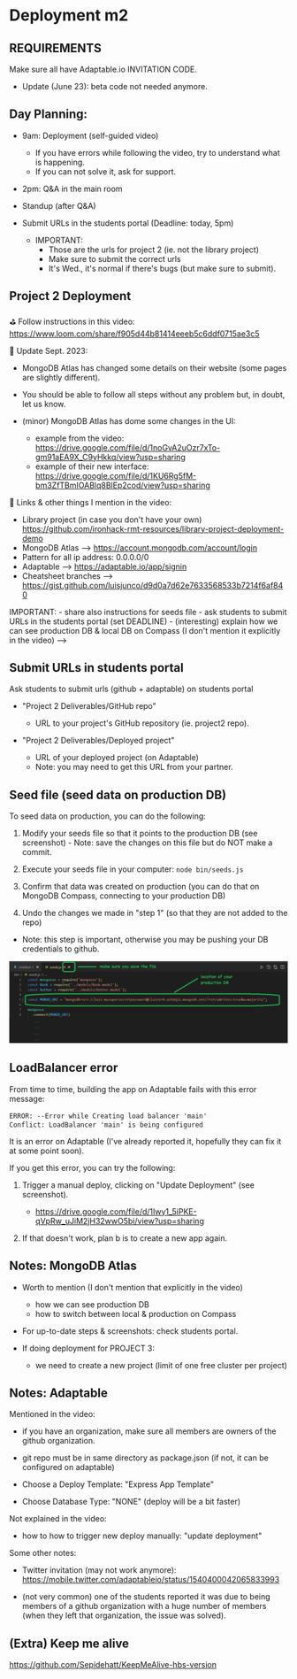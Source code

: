 
# Deployment m2

<!--

Status: ready


Slides (shown in the video):
https://docs.google.com/presentation/d/1tHpGGAFdEy9lKv87Qs7uzs4UfQAXGOCSHyXzHQ4RIDU/edit#slide=id.g138c040071e_0_0


-->





## REQUIREMENTS

Make sure all have Adaptable.io INVITATION CODE.
- Update (June 23): beta code not needed anymore.




## Day Planning:

- 9am: Deployment (self-guided video)
  - If you have errors while following the video, try to understand what is happening. 
  - If you can not solve it, ask for support.

- 2pm: Q&A in the main room

- Standup (after Q&A)

- Submit URLs in the students portal (Deadline: today, 5pm) 
  - IMPORTANT:
    - Those are the urls for project 2 (ie. not the library project)
    - Make sure to submit the correct urls
    - It's Wed., it's normal if there's bugs (but make sure to submit).


<!--
@todo: 
- create a gist with the links, how to solve LoadBalancer error, how to seeds data etc.
-->


## Project 2 Deployment

⛳ Follow instructions in this video:
https://www.loom.com/share/f905d44b81414eeeb5c6ddf0715ae3c5



📝 Update Sept. 2023:

- MongoDB Atlas has changed some details on their website (some pages are slightly different). 
- You should be able to follow all steps without any problem but, in doubt, let us know.

- (minor) MongoDB Atlas has dome some changes in the UI:
  - example from the video: https://drive.google.com/file/d/1noGvA2uOzr7xTo-gm91aEA9X_C9yHkkq/view?usp=sharing
  - example of their new interface: https://drive.google.com/file/d/1KU6Rg5fM-bm3ZfTBmIOABlq8BlEp2cod/view?usp=sharing



📌 Links & other things I mention in the video:

- Library project (in case you don't have your own) https://github.com/ironhack-rmt-resources/library-project-deployment-demo
- MongoDB Atlas --> https://account.mongodb.com/account/login
- Pattern for all ip address: 0.0.0.0/0
- Adaptable --> https://adaptable.io/app/signin
- Cheatsheet branches --> https://gist.github.com/luisjunco/d9d0a7d62e7633568533b7214f6af840



<!-->

IMPORTANT:
- share also instructions for seeds file 
- ask students to submit URLs in the students portal (set DEADLINE)
- (interesting) explain how we can see production DB & local DB on Compass (I don't mention it explicitly in the video)

-->


<!--
@todo:

IMPROVEMENTS / THINGS TO ADD ON THAT VIDEO

1. (minor) some students may get an error creating an account on MongoDB Atlas with Github
  - "Error: We were unable to log you in with that login method. Ensure that you have a public verified email address set on your GitHub account."
  - In those cases, create the account with email & password (instead of social login).

2. Testing with Compass
  - how we can see production DB
  - how to switch between local & production on Compass

3. Emphasise that, if they have any bug in localhost, it will also be in production (but it shouldn't be the other way around). Give an example


-->



## Submit URLs in students portal


<!-- Note: at the end of the the video, I mention briefly that they need to submit urls in the students portal  -->



<!-- IMPORTANT -->
<!-- IMPORTANT -->
<!-- IMPORTANT -->

Ask students to submit urls (github + adaptable) on students portal

- "Project 2 Deliverables/GitHub repo"
  - URL to your project's GitHub repository (ie. project2 repo).

- "Project 2 Deliverables/Deployed project"
  - URL of your deployed project (on Adaptable)
  - Note: you may need to get this URL from your partner.

<!-- IMPORTANT -->
<!-- IMPORTANT -->
<!-- IMPORTANT -->





## Seed file (seed data on production DB)

<!-- @Luis: share instructions on Slack (no need to demo) -->
<!-- @todo: create a gist -->


To seed data on production, you can do the following:

  1. Modify your seeds file so that it points to the production DB (see screenshot)
    - Note: save the changes on this file but do NOT make a commit.

  2. Execute your seeds file in your computer: `node bin/seeds.js`

  3. Confirm that data was created on production (you can do that on MongoDB Compass, connecting to your production DB)

  4. Undo the changes we made in "step 1" (so that they are not added to the repo)
  - Note: this step is important, otherwise you may be pushing your DB credentials to github.

  
![Seed on production](./images/seed-adaptable.png)






## LoadBalancer error

From time to time, building the app on Adaptable fails with this error message:

```
ERROR: --Error while Creating load balancer 'main'
Conflict: LoadBalancer 'main' is being configured
```

It is an error on Adaptable (I've already reported it, hopefully they can fix it at some point soon).


If you get this error, you can try the following:

1. Trigger a manual deploy, clicking on "Update Deployment" (see screenshot).
   - https://drive.google.com/file/d/1Iwy1_5iPKE-qVpRw_uJiM2jH32wwO5bi/view?usp=sharing

2. If that doesn't work, plan b is to create a new app again.





## Notes: MongoDB Atlas

- Worth to mention (I don't mention that explicitly in the video)
  - how we can see production DB
  - how to switch between local & production on Compass

- For up-to-date steps & screenshots: check students portal.

- If doing deployment for PROJECT 3: 
  - we need to create a new project (limit of one free cluster per project)





## Notes: Adaptable


Mentioned in the video:

- if you have an organization, make sure all members are owners of the github organization.
- git repo must be in same directory as package.json (if not, it can be configured on adaptable)

- Choose a Deploy Template: "Express App Template"

- Choose Database Type: "NONE" (deploy will be a bit faster)


Not explained in the video:
- how to how to trigger new deploy manually: "update deployment"


Some other notes:

- Twitter invitation (may not work anymore): https://mobile.twitter.com/adaptableio/status/1540400042065833993

- (not very common) one of the students reported it was due to being members of a github organization with a huge number of members (when they left that organization, the issue was solved).




## (Extra) Keep me alive

https://github.com/Sepidehatt/KeepMeAlive-hbs-version

<!--
@Luis (Keep me alive):

- test in detail + integrate in our deployment day planning.

- Model.countDocuments() instead of .find() (less chances of students returning the response from DB)

-->




